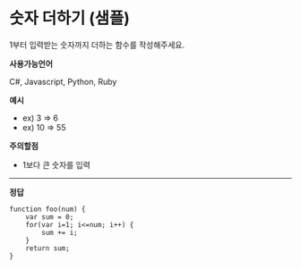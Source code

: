 # 숫자 더하기 (샘플)

1부터 입력받는 숫자까지 더하는 함수를 작성해주세요.

**사용가능언어**

C#, Javascript, Python, Ruby

**예시**

- ex) 3 => 6
- ex) 10 => 55

**주의할점**

- 1보다 큰 숫자를 입력

---

**정답**

```
function foo(num) {
    var sum = 0;
    for(var i=1; i<=num; i++) {
        sum += i;
    }
    return sum;
}
```
